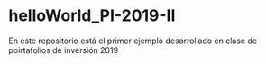 # helloWorld_PI-2019-II
En este repositorio está el primer ejemplo desarrollado en clase de poirtafolios de inversión 2019
